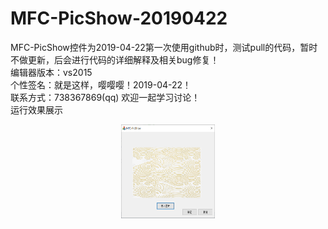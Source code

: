 # MFC-PicShow-20190422
MFC-PicShow控件为2019-04-22第一次使用github时，测试pull的代码，暂时不做更新，后会进行代码的详细解释及相关bug修复！<br>
编辑器版本：vs2015<br>
个性签名：就是这样，嘤嘤嘤！2019-04-22！<br>
联系方式：738367869(qq) 欢迎一起学习讨论！<br>
运行效果展示<div align=center><img width="150" height="150" src="https://github.com/Qianzujin/MFC-PicShow-20190422/blob/master/MFC-PicShow/MFC-PicShow.png"/></div>

